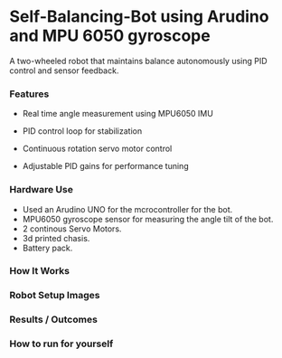 # Self-Balancing-Bot using Arudino and MPU 6050 gyroscope



A two-wheeled robot that maintains balance autonomously using PID control and sensor feedback.
### Features
  - Real time angle measurement using MPU6050 IMU

  - PID control loop for stabilization

  - Continuous rotation servo motor control

  - Adjustable PID gains for performance tuning
 
### Hardware Use
  - Used an Arudino UNO for the mcrocontroller for the bot.
  - MPU6050 gyroscope sensor for measuring the angle tilt of the bot.
  - 2 continous Servo Motors.
  - 3d printed chasis.
  - Battery pack.
    
### How It Works
### Robot Setup Images
<!--![](img/SelfBlancing%20Bot%20pic1.jpg) -->
### Results / Outcomes
### How to run for yourself






